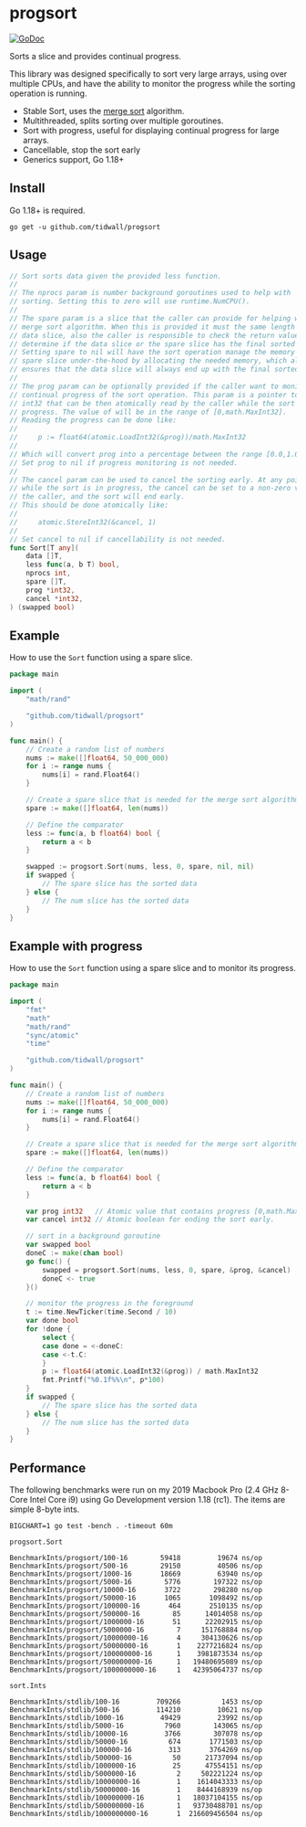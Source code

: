 # progsort

[![GoDoc](https://img.shields.io/badge/api-reference-blue.svg?style=flat-square)](https://godoc.org/github.com/tidwall/progsort)

Sorts a slice and provides continual progress.

This library was designed specifically to sort very large arrays, using over multiple
CPUs, and have the ability to monitor the progress while the sorting operation
is running.

- Stable Sort, uses the [merge sort](https://en.wikipedia.org/wiki/Merge_sort) 
algorithm.
- Multithreaded, splits sorting over multiple goroutines.
- Sort with progress, useful for displaying continual progress for large arrays.
- Cancellable, stop the sort early
- Generics support, Go 1.18+

## Install

Go 1.18+ is required.

```
go get -u github.com/tidwall/progsort
```

## Usage 

```go
// Sort sorts data given the provided less function.
//
// The nprocs param is number background goroutines used to help with
// sorting. Setting this to zero will use runtime.NumCPU().
//
// The spare param is a slice that the caller can provide for helping with the
// merge sort algorithm. When this is provided it must the same length as the
// data slice, also the caller is responsible to check the return value to
// determine if the data slice or the spare slice has the final sorted data.
// Setting spare to nil will have the sort operation manage the memory of the
// spare slice under-the-hood by allocating the needed memory, which also
// ensures that the data slice will always end up with the final sorted data.
//
// The prog param can be optionally provided if the caller want to monitor the
// continual progress of the sort operation. This param is a pointer to an
// int32 that can be then atomically read by the caller while the sort is in
// progress. The value of will be in the range of [0,math.MaxInt32].
// Reading the progress can be done like:
//
//     p := float64(atomic.LoadInt32(&prog))/math.MaxInt32
//
// Which will convert prog into a percentage between the range [0.0,1.0].
// Set prog to nil if progress monitoring is not needed.
//
// The cancel param can be used to cancel the sorting early. At any point
// while the sort is in progress, the cancel can be set to a non-zero value by
// the caller, and the sort will end early.
// This should be done atomically like:
//
//     atomic.StoreInt32(&cancel, 1)
//
// Set cancel to nil if cancellability is not needed.
func Sort[T any](
	data []T,
	less func(a, b T) bool,
	nprocs int,
	spare []T,
	prog *int32,
	cancel *int32,
) (swapped bool)
```

## Example 

How to use the `Sort` function using a spare slice.

```go
package main

import (
	"math/rand"

	"github.com/tidwall/progsort"
)

func main() {
	// Create a random list of numbers
	nums := make([]float64, 50_000_000)
	for i := range nums {
		nums[i] = rand.Float64()
	}

	// Create a spare slice that is needed for the merge sort algorithm.
	spare := make([]float64, len(nums))

	// Define the comparator
	less := func(a, b float64) bool {
		return a < b
	}

	swapped := progsort.Sort(nums, less, 0, spare, nil, nil)
	if swapped {
		// The spare slice has the sorted data
	} else {
		// The num slice has the sorted data
	}
}
```

## Example with progress

How to use the `Sort` function using a spare slice and to monitor its progress.

```go
package main

import (
	"fmt"
	"math"
	"math/rand"
	"sync/atomic"
	"time"

	"github.com/tidwall/progsort"
)

func main() {
	// Create a random list of numbers
	nums := make([]float64, 50_000_000)
	for i := range nums {
		nums[i] = rand.Float64()
	}

	// Create a spare slice that is needed for the merge sort algorithm.
	spare := make([]float64, len(nums))

	// Define the comparator
	less := func(a, b float64) bool {
		return a < b
	}

	var prog int32   // Atomic value that contains progress [0,math.MaxInt32]
	var cancel int32 // Atomic boolean for ending the sort early.

	// sort in a background goroutine
	var swapped bool
	doneC := make(chan bool)
	go func() {
		swapped = progsort.Sort(nums, less, 0, spare, &prog, &cancel)
		doneC <- true
	}()

	// monitor the progress in the foreground
	t := time.NewTicker(time.Second / 10)
	var done bool
	for !done {
		select {
		case done = <-doneC:
		case <-t.C:
		}
		p := float64(atomic.LoadInt32(&prog)) / math.MaxInt32
		fmt.Printf("%0.1f%%\n", p*100)
	}
	if swapped {
		// The spare slice has the sorted data
	} else {
		// The num slice has the sorted data
	}
}
```

## Performance 

The following benchmarks were run on my 2019 Macbook Pro (2.4 GHz 8-Core Intel Core i9) using Go Development version 1.18 (rc1). The items are simple 8-byte ints.

```
BIGCHART=1 go test -bench . -timeout 60m
```

`progsort.Sort`

```
BenchmarkInts/progsort/100-16        59418         19674 ns/op
BenchmarkInts/progsort/500-16        29150         40506 ns/op
BenchmarkInts/progsort/1000-16       18669         63940 ns/op
BenchmarkInts/progsort/5000-16        5776        197322 ns/op
BenchmarkInts/progsort/10000-16       3722        298280 ns/op
BenchmarkInts/progsort/50000-16       1065       1098492 ns/op
BenchmarkInts/progsort/100000-16       464       2510135 ns/op
BenchmarkInts/progsort/500000-16        85      14014058 ns/op
BenchmarkInts/progsort/1000000-16       51      22202915 ns/op
BenchmarkInts/progsort/5000000-16        7     151768884 ns/op
BenchmarkInts/progsort/10000000-16       4     304130626 ns/op
BenchmarkInts/progsort/50000000-16       1    2277216824 ns/op
BenchmarkInts/progsort/100000000-16      1    3981873534 ns/op
BenchmarkInts/progsort/500000000-16      1   19480695089 ns/op
BenchmarkInts/progsort/1000000000-16     1   42395064737 ns/op
```

`sort.Ints`

```
BenchmarkInts/stdlib/100-16         709266          1453 ns/op
BenchmarkInts/stdlib/500-16         114210         10621 ns/op
BenchmarkInts/stdlib/1000-16         49429         23992 ns/op
BenchmarkInts/stdlib/5000-16          7960        143065 ns/op
BenchmarkInts/stdlib/10000-16         3766        307078 ns/op
BenchmarkInts/stdlib/50000-16          674       1771503 ns/op
BenchmarkInts/stdlib/100000-16         313       3764269 ns/op
BenchmarkInts/stdlib/500000-16          50      21737094 ns/op
BenchmarkInts/stdlib/1000000-16         25      47554151 ns/op
BenchmarkInts/stdlib/5000000-16          2     502221224 ns/op
BenchmarkInts/stdlib/10000000-16         1    1614043333 ns/op
BenchmarkInts/stdlib/50000000-16         1    8444168939 ns/op
BenchmarkInts/stdlib/100000000-16        1   18037104155 ns/op
BenchmarkInts/stdlib/500000000-16        1   93730488701 ns/op
BenchmarkInts/stdlib/1000000000-16       1  216609456504 ns/op
```
